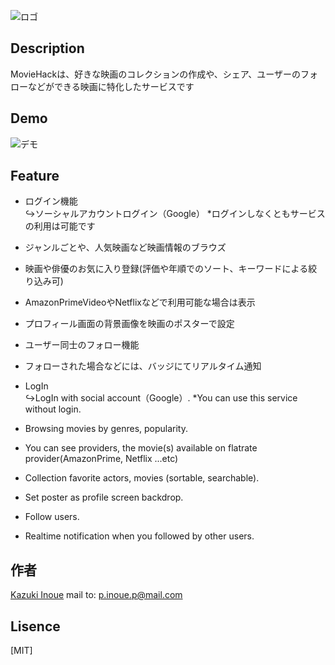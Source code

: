 ![ロゴ](https://firebasestorage.googleapis.com/v0/b/tlutter-e0f5d.appspot.com/o/logo.png?alt=media&token=db88245a-48cb-4b08-9610-bc8c6346455a)

## Description

MovieHackは、好きな映画のコレクションの作成や、シェア、ユーザーのフォローなどができる映画に特化したサービスです

## Demo

![デモ](https://firebasestorage.googleapis.com/v0/b/tlutter-e0f5d.appspot.com/o/ezgif-7-4f90f00cc24b.gif?alt=media&token=77feae1c-7e54-4b9b-a39e-b022145ea819)

## Feature

- ログイン機能  
↪︎ソーシャルアカウントログイン（Google） *ログインしなくともサービスの利用は可能です
- ジャンルごとや、人気映画など映画情報のブラウズ
- 映画や俳優のお気に入り登録(評価や年順でのソート、キーワードによる絞り込み可)
- AmazonPrimeVideoやNetflixなどで利用可能な場合は表示
- プロフィール画面の背景画像を映画のポスターで設定
- ユーザー同士のフォロー機能
- フォローされた場合などには、バッジにてリアルタイム通知

- LogIn  
↪︎LogIn with social account（Google）. *You can use this service without login.
- Browsing movies by genres, popularity.
- You can see providers, the movie(s) available on flatrate provider(AmazonPrime, Netflix ...etc)
- Collection favorite actors, movies (sortable, searchable).
- Set poster as profile screen backdrop.
- Follow users.
- Realtime notification when you followed by other users.

## 作者

[Kazuki Inoue](https://github.com/kz422)
mail to: p.inoue.p@mail.com

## Lisence

[MIT]
